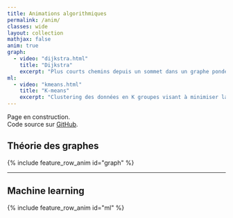 ```yaml
---
title: Animations algorithmiques
permalink: /anim/
classes: wide
layout: collection
mathjax: false
anim: true 
graph:
  - video: "dijkstra.html"
    title: "Dijkstra"
    excerpt: "Plus courts chemins depuis un sommet dans un graphe pondéré dont les poids sont positifs"
ml:
  - video: "kmeans.html"
    title: "K-means"
    excerpt: "Clustering des données en K groupes visant à minimiser la somme des carrés des distances entre points du même groupe. Ne donne pas toujours une solution optimale."
---
```


Page en construction.  
Code source sur [GitHub](https://github.com/fortierq/animations).

## Théorie des graphes
{% include feature_row_anim id="graph" %}


---
## Machine learning
{% include feature_row_anim id="ml" %}
